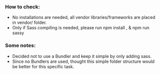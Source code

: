 
### How to check:
* No installations are needed, all vendor libraries/frameworks are placed in vendor/ folder.
* Only if Sass compiling is needed, please run npm install , & npm run sassy

### Some notes:
* Decided not to use a Bundler and keep it simple by only adding sass.
* Since no Bundlers are used, thought this simple folder structure would be better for this specific task.



